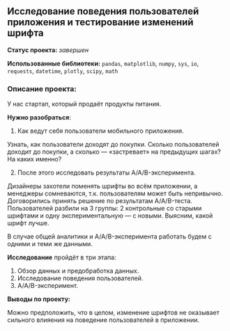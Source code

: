 ## Исследование поведения пользователей приложения и тестирование изменений шрифта

**Статус проекта:** *завершен*

**Использованные библиотеки:**  `pandas`, `matplotlib`, `numpy`, `sys`, `io`, `requests`, `datetime`, `plotly`, `scipy`, `math`

### Описание проекта:

У нас стартап, который продаёт продукты питания.

**Нужно разобраться**:
1. Как ведут себя пользователи мобильного приложения.

Узнать, как пользователи доходят до покупки. Сколько пользователей доходит до покупки, а сколько — «застревает» на предыдущих шагах? На каких именно?

2. После этого исследовать результаты A/A/B-эксперимента.

Дизайнеры захотели поменять шрифты во всём приложении, а менеджеры сомневаются, т.к. пользователям может быть непривычно. Договорились принять решение по результатам A/A/B-теста. Пользователей разбили на 3 группы: 2 контрольные со старыми шрифтами и одну экспериментальную — с новыми. Выясним, какой шрифт лучше.

В случае общей аналитики и A/A/B-эксперимента работать будем с одними и теми же данными.

**Исследование** пройдёт в три этапа:
 1. Обзор данных и предобработка данных.
 2. Исследование поведения пользователей.
 3. A/A/B-эксперимент.
 
 **Выводы по проекту:**
 
Можно предположить, что в целом, изменение шрифтов не оказывает сильного влияения на поведение пользователей в приложении.
